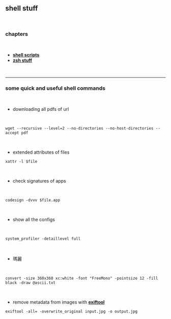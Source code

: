 ## shell stuff

<br>

### chapters

<br>

* **[shell scripts](shell_scripts)**
* **[zsh stuff](zsh)**

<br>

---

### some quick and useful shell commands

<br>

* downloading all pdfs of url

<br>

```shell
wget --recursive --level=2 --no-directories --no-host-directories --accept pdf
```

<br>

* extended attributes of files

```shell
xattr -l $file
```

<br>

* check signatures of apps

<br>

```shell
codesign -dvvv $file.app
```

<br>

* show all the configs

<br>

```shell
system_profiler -detaillevel full
```

<br>

*  瑪麗

<br>

```shell
convert -size 360x360 xc:white -font "FreeMono" -pointsize 12 -fill black -draw @ascii.txt
```

<br>

* remove metadata from images with **[exiftool](https://exiftool.org/install.html)**

```shell
exiftool -all= -overwrite_original input.jpg -o output.jpg
```
